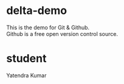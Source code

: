 # delta-demo
This is the demo for Git &amp; Github.<br>
Github is a free open version control source.

# student
Yatendra Kumar